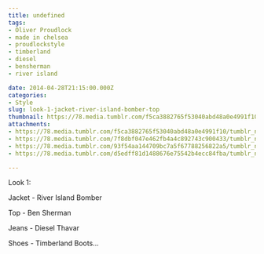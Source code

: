 ```yaml
---
title: undefined
tags:
- Oliver Proudlock
- made in chelsea
- proudlockstyle
- timberland
- diesel
- bensherman
- river island

date: 2014-04-28T21:15:00.000Z
categories:
- Style
slug: look-1-jacket-river-island-bomber-top
thumbnail: https://78.media.tumblr.com/f5ca3882765f53040abd48a0e4991f10/tumblr_n2du06KdbZ1rhrm24o1_1280.jpg
attachments:
- https://78.media.tumblr.com/f5ca3882765f53040abd48a0e4991f10/tumblr_n2du06KdbZ1rhrm24o1_1280.jpg
- https://78.media.tumblr.com/7f8dbf047e462fb4a4c892743c900433/tumblr_n2du06KdbZ1rhrm24o2_1280.jpg
- https://78.media.tumblr.com/93f54aa144709bc7a5f67788256822a5/tumblr_n2du06KdbZ1rhrm24o4_1280.jpg
- https://78.media.tumblr.com/d5edff81d1488676e75542b4ecc84fba/tumblr_n2du06KdbZ1rhrm24o3_1280.jpg

---
```


Look 1: 

  Jacket - River Island Bomber 

  Top - Ben Sherman 

  Jeans - Diesel Thavar  

  Shoes - Timberland Boots...
